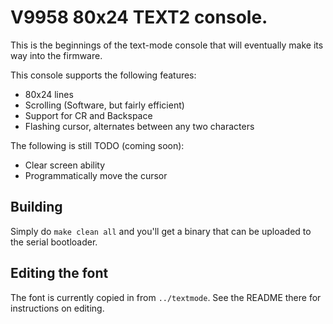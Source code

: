 # V9958 80x24 TEXT2 console.

This is the beginnings of the text-mode console that will 
eventually make its way into the firmware. 

This console supports the following features:

   * 80x24 lines
   * Scrolling (Software, but fairly efficient)
   * Support for CR and Backspace
   * Flashing cursor, alternates between any two characters

The following is still TODO (coming soon):

   * Clear screen ability
   * Programmatically move the cursor

## Building

Simply do `make clean all` and you'll get a binary that 
can be uploaded to the serial bootloader.

## Editing the font

The font is currently copied in from `../textmode`. See 
the README there for instructions on editing.

